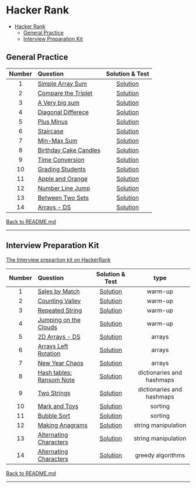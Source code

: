 # Hacker Rank


- [Hacker Rank](#hacker-rank)
  - [General Practice](#general-practice)
  - [Interview Preparation Kit](#interview-preparation-kit)

## General Practice

| Number | Question | Solution & Test | 
|:---:|:---|:---:|
| 1 | [Simple Array Sum](https://www.hackerrank.com/challenges/simple-array-sum/problem) | [Solution](/hackerRank/001-simple-array-sum.test.js) |
| 2 | [Compare the Triplet](https://www.hackerrank.com/challenges/compare-the-triplets/problem) | [Solution](/hackerRank/002-compare-the-triplets.test.js) |
| 3 | [A Very big sum](https://www.hackerrank.com/challenges/a-very-big-sum/problem) | [Solution](/hackerRank/003-a-very-big-sum.test.js) |
| 4 | [Diagonal Differece](https://www.hackerrank.com/challenges/diagonal-difference/problem) | [Solution](/hackerRank/004-digonal-difference.test.js) |
| 5 | [Plus Minus](https://www.hackerrank.com/challenges/plus-minus/problem) | [Solution](/hackerRank/005-plus-minus.test.js) |
| 6 | [Staircase](https://www.hackerrank.com/challenges/staircase/problem) | [Solution](/hackerRank/006-staircase.test.js) |
| 7 | [Min-Max Sum](https://www.hackerrank.com/challenges/mini-max-sum/problem) | [Solution](/hackerRank/007-mini-max-sum.test.js) |
| 8 | [Birthday Cake Candles](https://www.hackerrank.com/challenges/birthday-cake-candles/problem) | [Solution](/hackerRank/008-birthday-cake-candles.test.js) |
| 9 | [Time Conversion](https://www.hackerrank.com/challenges/time-conversion/problem) | [Solution](/hackerRank/009-time-conversion.test.js) |
| 10 | [Grading Students](https://www.hackerrank.com/challenges/grading/problem) | [Solution](/hackerRank/010-grading-stduents.test.js) |
| 11 | [Apple and Orange](https://www.hackerrank.com/challenges/apple-and-orange/problem) | [Solution](/hackerRank/011-apple-and-orange.test.js) |
| 12 | [Number Line Jump](https://www.hackerrank.com/challenges/kangaroo/problem?) | [Solution](/hackerRank/012-number-line-jump.test.js) |
| 13 | [Between Two Sets](https://www.hackerrank.com/challenges/between-two-sets/problem) | [Solution](/hackerRank/013-between-two-sets.test.js) |
| 14 | [Arrays - DS](https://www.hackerrank.com/challenges/arrays-ds/problem) | [Solution](/hackerRank/014-arrays-ds.test.js) |

[Back to README.md](/README.md)

---

## Interview Preparation Kit

[The Interview prepartion kit on HackerRank](https://www.hackerrank.com/interview/interview-preparation-kit)

| Number | Question | Solution & Test | type |
|:---:|:---|:---:|:---:|
| 1 | [Sales by Match](https://www.hackerrank.com/challenges/sock-merchant/problem?isFullScreen=true&h_l=interview&playlist_slugs%5B%5D=interview-preparation-kit&playlist_slugs%5B%5D=warmup) | [Solution](/hackerRank/interview-prep-kit/001-sales-by-match.test.js) | warm-up |
| 2 | [Counting Valley](https://www.hackerrank.com/challenges/counting-valleys/problem?h_l=interview&isFullScreen=false&playlist_slugs%5B%5D=interview-preparation-kit&playlist_slugs%5B%5D=warmup&h_r=next-challenge&h_v=zen) | [Solution](/hackerRank/interview-prep-kit/002-counting-valley.test.js) | warm-up |
| 3 | [Repeated String](https://www.hackerrank.com/challenges/repeated-string/problem?isFullScreen=true&h_l=interview&playlist_slugs%5B%5D=interview-preparation-kit&playlist_slugs%5B%5D=warmup) | [Solution](/hackerRank/interview-prep-kit/003-repeated-string.test.js) | warm-up |
| 4 | [Jumping on the Clouds](https://www.hackerrank.com/challenges/jumping-on-the-clouds/problem?h_l=interview&isFullScreen=false&playlist_slugs%5B%5D=interview-preparation-kit&playlist_slugs%5B%5D=warmup) | [Solution](/hackerRank/interview-prep-kit/004-jumping-on-the-clouds.test.js) | warm-up |
| 5 | [2D Arrays - DS](https://www.hackerrank.com/challenges/2d-array/problem?isFullScreen=true&h_l=interview&playlist_slugs%5B%5D=interview-preparation-kit&playlist_slugs%5B%5D=arrays) | [Solution](/hackerRank/interview-prep-kit/005-2d-array-ds.test.js) | arrays |
| 6 | [Arrays Left Rotation](https://www.hackerrank.com/challenges/ctci-array-left-rotation/problem?isFullScreen=true&h_l=interview&playlist_slugs%5B%5D=interview-preparation-kit&playlist_slugs%5B%5D=arrays) | [Solution](/hackerRank/interview-prep-kit/006-arrays-left-rotation.test.js) | arrays |
| 7 | [New Year Chaos](https://www.hackerrank.com/challenges/new-year-chaos/problem?h_l=interview&isFullScreen=false&playlist_slugs%5B%5D=interview-preparation-kit&playlist_slugs%5B%5D=arrays) | [Solution](/hackerRank/interview-prep-kit/007-new-year-chaos.test.js) | arrays |
| 8 | [Hash tables: Ransom Note](https://www.hackerrank.com/challenges/ctci-ransom-note/problem?isFullScreen=true&h_l=interview&playlist_slugs%5B%5D=interview-preparation-kit&playlist_slugs%5B%5D=dictionaries-hashmaps) | [Solution](/hackerRank/interview-prep-kit/008-ransom-note.test.js) | dictionaries and hashmaps |
| 9 | [Two Strings](https://www.hackerrank.com/challenges/two-strings/problem?isFullScreen=true&h_l=interview&playlist_slugs%5B%5D=interview-preparation-kit&playlist_slugs%5B%5D=dictionaries-hashmaps) | [Solution](/hackerRank/interview-prep-kit/009-two-strings.test.js) | dictionaries and hashmaps |
| 10 | [Mark and Toys](https://www.hackerrank.com/challenges/mark-and-toys/problem?isFullScreen=true&h_l=interview&playlist_slugs%5B%5D=interview-preparation-kit&playlist_slugs%5B%5D=sorting) | [Solution](/hackerRank/interview-prep-kit/010-mark-and-toys.test.js) | sorting |
| 11 | [Bubble Sort](https://www.hackerrank.com/challenges/ctci-bubble-sort/problem?h_l=interview&isFullScreen=false&playlist_slugs%5B%5D=interview-preparation-kit&playlist_slugs%5B%5D=sorting) | [Solution](/hackerRank/interview-prep-kit/011-bubble-sort.test.js) | sorting |
| 12 | [Making Anagrams](https://www.hackerrank.com/challenges/ctci-making-anagrams/problem?h_l=interview&isFullScreen=false&playlist_slugs%5B%5D=interview-preparation-kit&playlist_slugs%5B%5D=strings) | [Solution](/hackerRank/interview-prep-kit/012-making-anagrams.test.js) | string manipulation |
| 13 | [Alternating Characters](https://www.hackerrank.com/challenges/alternating-characters/problem?isFullScreen=true&h_l=interview&playlist_slugs%5B%5D=interview-preparation-kit&playlist_slugs%5B%5D=strings) | [Solution](/hackerRank/interview-prep-kit/013-alternating-characters.test.js) | string manipulation |
| 14 | [Alternating Characters](https://www.hackerrank.com/challenges/alternating-characters/problem?isFullScreen=true&h_l=interview&playlist_slugs%5B%5D=interview-preparation-kit&playlist_slugs%5B%5D=strings) | [Solution](/hackerRank/interview-prep-kit/014-minimum-absolute-difference-in-an-array.test.js) | greedy algorithms |


[Back to README.md](/README.md)

---